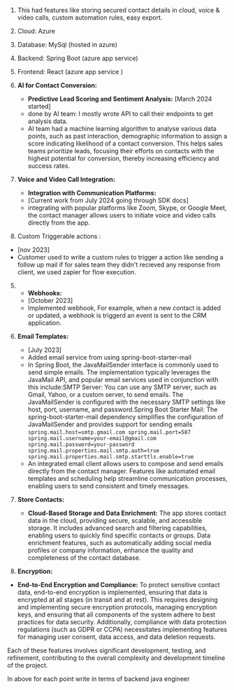 1. This had features like storing secured contact details in cloud, voice & video calls, custom automation rules, easy export.
2. Cloud: Azure
3. Database: MySql (hosted in azure)
4. Backend: Spring Boot (azure app service)
5. Frontend: React (azure app service )

7. **AI for Contact Conversion:**
   - **Predictive Lead Scoring and Sentiment Analysis:** [March 2024 started] 
   - done by AI team: I mostly wrote API to call their endpoints to get analysis data.
   - AI team had a machine learning algorithm to analyse various data points, such as past interaction, demographic information to assign a score indicating likelihood of a contact conversion. This helps sales teams prioritize leads, focusing their efforts on contacts with the highest potential for conversion, thereby increasing efficiency and success rates.
   

2. **Voice and Video Call Integration:**
   - **Integration with Communication Platforms:** 
   - [Current work from July 2024 going through SDK docs]
   - integrating with popular platforms like Zoom, Skype, or Google Meet, the contact manager allows users to initiate voice and video calls directly from the app.  
3. Custom Triggerable actions :
 - [nov 2023]
 - Customer used to write a custom rules to trigger a action like sending a follow up mail if for sales team they didn't recieved any response from client, we used zapier for flow execution.

5. 
   - **Webhooks:** 
   - [October 2023]
   - Implemented webhook, For example, when a new contact is added or updated, a webhook is triggerd an event is sent to the CRM application. 

6.  **Email Templates:** 
    - [July 2023]
    - Added email service from using spring-boot-starter-mail
    - In Spring Boot, the JavaMailSender interface is commonly used to send simple emails. The implementation typically leverages the JavaMail API, and popular email services used in conjunction with this include:SMTP Server: You can use any SMTP server, such as Gmail, Yahoo, or a custom server, to send emails. The JavaMailSender is configured with the necessary SMTP settings like host, port, username, and password.Spring Boot Starter Mail: The spring-boot-starter-mail dependency simplifies the configuration of JavaMailSender and provides support for sending emails
      ``
      spring.mail.host=smtp.gmail.com
      spring.mail.port=587
      spring.mail.username=your-email@gmail.com
    spring.mail.password=your-password
      spring.mail.properties.mail.smtp.auth=true
  spring.mail.properties.mail.smtp.starttls.enable=true
``
    - An integrated email client allows users to compose and send emails directly from the contact manager. Features like automated email templates and scheduling help streamline communication processes, enabling users to send consistent and timely messages. 

9. **Store Contacts:**
   - **Cloud-Based Storage and Data Enrichment:** The app stores contact data in the cloud, providing secure, scalable, and accessible storage. It includes advanced search and filtering capabilities, enabling users to quickly find specific contacts or groups. Data enrichment features, such as automatically adding social media profiles or company information, enhance the quality and completeness of the contact database.

10. **Encryption:**
   - **End-to-End Encryption and Compliance:** To protect sensitive contact data, end-to-end encryption is implemented, ensuring that data is encrypted at all stages (in transit and at rest). This requires designing and implementing secure encryption protocols, managing encryption keys, and ensuring that all components of the system adhere to best practices for data security. Additionally, compliance with data protection regulations (such as GDPR or CCPA) necessitates implementing features for managing user consent, data access, and data deletion requests.

Each of these features involves significant development, testing, and refinement, contributing to the overall complexity and development timeline of the project.

In above for each point write in terms of backend java engineer